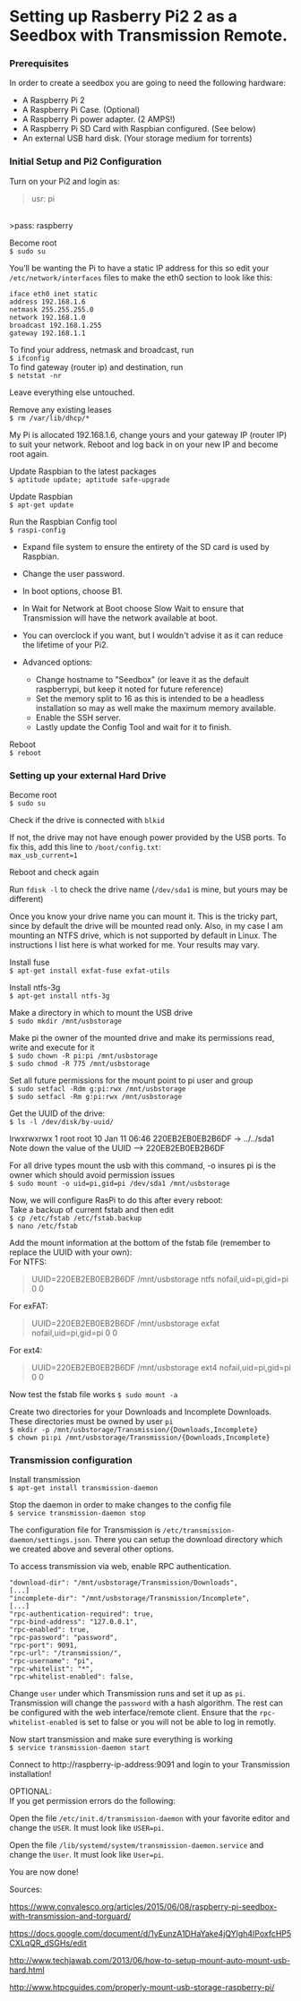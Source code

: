 # Setting up Rasberry Pi2 2 as a Seedbox with Transmission Remote.

### Prerequisites
In order to create a seedbox you are going to need the following hardware:

* A Raspberry Pi 2
* A Raspberry Pi Case. (Optional)
* A Raspberry Pi power adapter. (2 AMPS!)
* A Raspberry Pi SD Card with Raspbian configured. (See below)
* An external USB hard disk. (Your storage medium for torrents)

### Initial Setup and Pi2 Configuration
Turn on your Pi2 and login as:</br>
>usr: pi
</br>
>pass: raspberry

Become root</br>
`$ sudo su`

You’ll be wanting the Pi to have a static IP address for this so edit your `/etc/network/interfaces` files to make the eth0 section to look like this:

```
iface eth0 inet static
address 192.168.1.6
netmask 255.255.255.0
network 192.168.1.0
broadcast 192.168.1.255
gateway 192.168.1.1
```

To find your address, netmask and broadcast, run</br>
`$ ifconfig`</br>
To find gateway (router ip) and destination, run</br>
`$ netstat -nr`

Leave everything else untouched.

Remove any existing leases</br>
`$ rm /var/lib/dhcp/*`

My Pi is allocated 192.168.1.6, change yours and your gateway IP (router IP) to suit your network. Reboot and log back in on your new IP and become root again.

Update Raspbian to the latest packages</br>
`$ aptitude update; aptitude safe-upgrade`

Update Raspbian</br>
`$ apt-get update`

Run the Raspbian Config tool</br>
`$ raspi-config`

* Expand file system to ensure the entirety of the SD card is used by Raspbian.
* Change the user password.
* In boot options, choose B1.
* In Wait for Network at Boot choose Slow Wait to ensure that Transmission will have the network available at boot.
* You can overclock if you want, but I wouldn't advise it as it can reduce the lifetime of your Pi2.

* Advanced options:
  * Change hostname to "Seedbox" (or leave it as the default raspberrypi, but keep it noted for future reference)
  * Set the memory split to 16 as this is intended to be a headless installation so may as well make the maximum memory available.
  * Enable the SSH server.
  * Lastly update the Config Tool and wait for it to finish.

Reboot</br>
`$ reboot`

### Setting up your external Hard Drive
Become root</br>
`$ sudo su`

Check if the drive is connected with `blkid`

If not, the drive may not have enough power provided by the USB ports. To fix this, add this line to `/boot/config.txt`:</br>
`max_usb_current=1`

Reboot and check again

Run `fdisk -l` to check the drive name (`/dev/sda1` is mine, but yours may be different)

Once you know your drive name you can mount it. This is the tricky part, since by default the drive will be mounted read only. Also, in my case I am mounting an NTFS drive, which is not supported by default in Linux. The instructions I list here is what worked for me. Your results may vary.

Install fuse</br>
`$ apt-get install exfat-fuse exfat-utils`

Install ntfs-3g</br>
`$ apt-get install ntfs-3g`

Make a directory in which to mount the USB drive</br>
`$ sudo mkdir /mnt/usbstorage`

Make pi the owner of the mounted drive and make its permissions read, write and execute for it</br>
`$ sudo chown -R pi:pi /mnt/usbstorage`</br>
`$ sudo chmod -R 775 /mnt/usbstorage`

Set all future permissions for the mount point to pi user and group</br>
`$ sudo setfacl -Rdm g:pi:rwx /mnt/usbstorage`</br>
`$ sudo setfacl -Rm g:pi:rwx /mnt/usbstorage`

Get the UUID of the drive:</br>
`$ ls -l /dev/disk/by-uuid/`

lrwxrwxrwx 1 root root 10 Jan 11 06:46 220EB2EB0EB2B6DF -> ../../sda1</br>
Note down the value of the UUID --> 220EB2EB0EB2B6DF

For all drive types mount the usb with this command, -o insures pi is the owner which should avoid permission issues</br>
`$ sudo mount -o uid=pi,gid=pi /dev/sda1 /mnt/usbstorage`

Now, we will configure RasPi to do this after every reboot:</br>
Take a backup of current fstab and then edit</br>
`$ cp /etc/fstab /etc/fstab.backup`</br>
`$ nano /etc/fstab`

Add the mount information at the bottom of the fstab file (remember to replace the UUID with your own):</br>
For NTFS:</br>
>UUID=220EB2EB0EB2B6DF /mnt/usbstorage ntfs nofail,uid=pi,gid=pi 0 0

For exFAT:</br>
>UUID=220EB2EB0EB2B6DF /mnt/usbstorage exfat nofail,uid=pi,gid=pi 0 0

For ext4:</br>
>UUID=220EB2EB0EB2B6DF /mnt/usbstorage ext4 nofail,uid=pi,gid=pi 0 0

Now test the fstab file works
`$ sudo mount -a`

Create two directories for your Downloads and Incomplete Downloads. These directories must be owned by user `pi`</br>
`$ mkdir -p /mnt/usbstorage/Transmission/{Downloads,Incomplete}`</br>
`$ chown pi:pi /mnt/usbstorage/Transmission/{Downloads,Incomplete}`

### Transmission configuration
Install transmission</br>
`$ apt-get install transmission-daemon`

Stop the daemon in order to make changes to the config file</br>
`$ service transmission-daemon stop`

The configuration file for Transmission is `/etc/transmission-daemon/settings.json`. There you can setup the download directory which we created above and several other options.

To access transmission via web, enable RPC authentication.

```
"download-dir": "/mnt/usbstorage/Transmission/Downloads",
[...]
"incomplete-dir": "/mnt/usbstorage/Transmission/Incomplete",
[...]
"rpc-authentication-required": true,
"rpc-bind-address": "127.0.0.1",
"rpc-enabled": true,
"rpc-password": "password",
"rpc-port": 9091,
"rpc-url": "/transmission/",
"rpc-username": "pi",
"rpc-whitelist": "*",
"rpc-whitelist-enabled": false,
```
Change `user` under which Transmission runs and set it up as `pi`. Transmission will change the `password` with a hash algorithm. The rest can be configured with the web interface/remote client. Ensure that the `rpc-whitelist-enabled` is set to false or you will not be able to log in remotly.

Now start transmission and make sure everything is working</br>
`$ service transmission-daemon start`

Connect to http://raspberry-ip-address:9091 and login to your Transmission installation!

OPTIONAL:</br>
If you get permission errors do the following:

Open the file `/etc/init.d/transmission-daemon` with your favorite editor and change the `USER`. It must look like `USER=pi`.

Open the file `/lib/systemd/system/transmission-daemon.service` and change the `User`. It must look like `User=pi`.

You are now done!

Sources:

https://www.convalesco.org/articles/2015/06/08/raspberry-pi-seedbox-with-transmission-and-torguard/

https://docs.google.com/document/d/1yEunzA1DHaYake4jQYlgh4IPoxfcHP5CXLqQR_dSGHs/edit

http://www.techjawab.com/2013/06/how-to-setup-mount-auto-mount-usb-hard.html

http://www.htpcguides.com/properly-mount-usb-storage-raspberry-pi/
